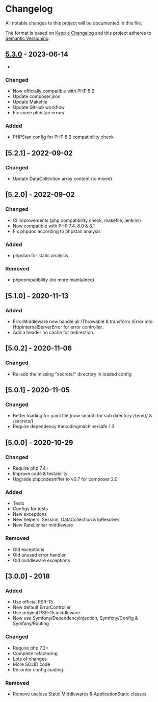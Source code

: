 # Changelog
All notable changes to this project will be documented in this file.

The format is based on [Keep a Changelog](http://keepachangelog.com/en/1.0.0/)
and this project adheres to [Semantic Versioning](http://semver.org/spec/v2.0.0.html).

## [5.3.0] - 2023-06-14
- [5.3.0]: https://github.com/eureka-framework/kernel-http/compare/5.2.1...5.3.0
### Changed
- Now officially compatible with PHP 8.2
- Update composer.json
- Update Makefile
- Update GitHub workflow
- Fix some phpstan errors
### Added
- PHPStan config for PHP 8.2 compatibility check

## [5.2.1] - 2022-09-02
### Changed
* Update DataCollection array content (to mixed)

## [5.2.0] - 2022-09-02
### Changed
* CI improvements (php compatibility check, makefile, jenkins)
* Now compatible with PHP 7.4, 8.0 & 8.1
* Fix phpdoc according to phpstan analysis
### Added
* phpstan for static analysis
### Removed
* phpcompatibility (no more maintained)


## [5.1.0] - 2020-11-13
### Added
 * ErrorMiddleware now handle all \Throwable & transform \Error into HttpInternalServerError for error controller.
 * Add a header no cache for redirection.

## [5.0.2] - 2020-11-06
### Changed
 * Re-add  the missing "secrets/" directory in loaded config
 
## [5.0.1] - 2020-11-05
### Changed
 * Better loading for yaml file (now search for sub directory /{env}/ & /secrets/)
 * Require dependency thecodingmachine/safe 1.3

## [5.0.0] - 2020-10-29
### Changed
 * Require php 7.4+
 * Improve code & testability
 * Upgrade phpcodesniffer to v0.7 for composer 2.0
### Added
 * Tests
 * Configs for tests
 * New exceptions
 * New helpers: Session, DataCollection & IpResolver
 * New RateLimiter middleware
### Removed
 * Old exceptions
 * Old unused error handler
 * Old middleware exceptions



## [3.0.0] - 2018
### Added
 * Use official PSR-15
 * New default ErrorController
 * Use original PSR-15 middleware
 * Now use Symfony/DependencyInjection, Symfony/Config & Symfony/Routing

### Changed
 * Require php 7.2+
 * Complete refactoring
 * Lots of changes
 * More SOLID code
 * Re-order config loading
 
### Removed
 * Remove useless Static Middlewares & ApplicationStatic classes

